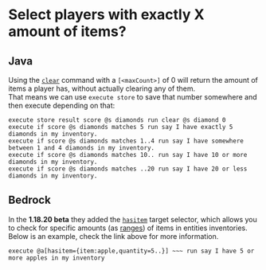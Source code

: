 # Select players with exactly X amount of items?

## Java

Using the [`clear`](https://minecraft.gamepedia.com/Commands/clear) command with a `[<maxCount>]` of 0 will return the amount of items a player has, without actually clearing any of them.  
That means we can use `execute store` to save that number somewhere and then execute depending on that:

    execute store result score @s diamonds run clear @s diamond 0
    execute if score @s diamonds matches 5 run say I have exactly 5 diamonds in my inventory.
    execute if score @s diamonds matches 1..4 run say I have somewhere between 1 and 4 diamonds in my inventory.
    execute if score @s diamonds matches 10.. run say I have 10 or more diamonds in my inventory.
    execute if score @s diamonds matches ..20 run say I have 20 or less diamonds in my inventory.

## Bedrock

In the **1.18.20 beta** they added the [`hasitem`](https://minecraft.fandom.com/wiki/Target_selectors#Selecting_targets_by_items) target selector, which allows you to check for specific amounts (as [ranges](/wiki/questionss/range)) of items in entities inventories. Below is an example, check the link above for more information.

    execute @a[hasitem={item:apple,quantity=5..}] ~~~ run say I have 5 or more apples in my inventory